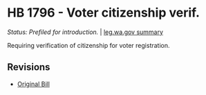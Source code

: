 # HB 1796 - Voter citizenship verif.
*Status: Prefiled for introduction.* | [leg.wa.gov summary](https://app.leg.wa.gov/billsummary?BillNumber=1796&Year=2021)

Requiring verification of citizenship for voter registration.

## Revisions
* [Original Bill](1/)